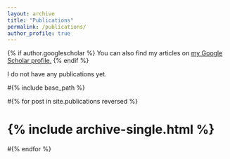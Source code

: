 ```yaml
---
layout: archive
title: "Publications"
permalink: /publications/
author_profile: true
---
```


{% if author.googlescholar %}
  You can also find my articles on <u><a href="{{author.googlescholar}}">my Google Scholar profile</a>.</u>
{% endif %}

I do not have any publications yet.

#{% include base_path %}

#{% for post in site.publications reversed %}
 # {% include archive-single.html %}
#{% endfor %}

